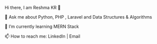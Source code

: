 Hi there, I am Reshma KR 👋

💬 Ask me about Python, PHP , Laravel and Data Structures & Algorithms

🌱 I’m currently learning MERN Stack

📫 How to reach me: LinkedIn | Email
